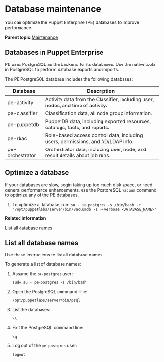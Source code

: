 # Database maintenance

You can optimize the Puppet Enterprise \(PE\) databases to improve performance.

**Parent topic:**[Maintenance](maintenance.md)

## Databases in Puppet Enterprise

PE uses PostgreSQL as the backend for its databases. Use the native tools in PostgreSQL to perform database exports and imports.

The PE PostgreSQL database includes the following databases:

|Database|Description|
|--------|-----------|
|pe-activity|Activity data from the Classifier, including user, nodes, and time of activity.|
|pe-classifier|Classification data, all node group information.|
|pe-puppetdb|PuppetDB data, including exported resources, catalogs, facts, and reports.|
|pe-rbac|Role-based access control data, including users, permissions, and AD/LDAP info.|
|pe-orchestrator|Orchestrator data, including user, node, and result details about job runs.|

## Optimize a database

If your databases are slow, begin taking up too much disk space, or need general performance enhancements, use the PostgreSQL `vacuum` command to optimize any of the PE databases.

1.  To optimize a database, run: `su - pe-postgres -s /bin/bash -c "/opt/puppetlabs/server/bin/vacuumdb -z --verbose <DATABASE_NAME>"`


**Related information**  


[List all database names](pe_database_maintenance.md#)

## List all database names

Use these instructions to list all database names.

To generate a list of database names:

1.  Assume the `pe-postgres` user:

    ```
    sudo su - pe-postgres -s /bin/bash
    ```

2.  Open the PostgreSQL command-line:

    ```
    /opt/puppetlabs/server/bin/psql
    ```

3.  List the databases:

    ```
    \l
    ```

4.  Exit the PostgreSQL command line:

    ```
    \q
    ```

5.  Log out of the `pe-postgres` user:

    ```
    logout
    ```


